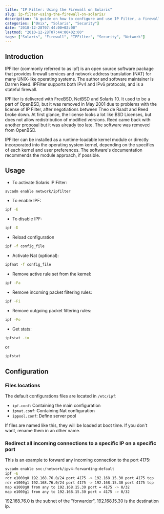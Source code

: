 ```yaml
---
title: "IP Filter: Using the Firewall on Solaris"
slug: ip-filter-using-the-firewall-on-solaris/
description: "A guide on how to configure and use IP Filter, a firewall solution for Solaris operating systems."
categories: ["Unix", "Solaris", "Security"]
date: "2010-12-28T07:44:00+02:00"
lastmod: "2010-12-28T07:44:00+02:00"
tags: ["Solaris", "Firewall", "IPFilter", "Security", "Network"]
---
```


## Introduction

IPFilter (commonly referred to as ipf) is an open source software package that provides firewall services and network address translation (NAT) for many UNIX-like operating systems. The author and software maintainer is Darren Reed. IPFilter supports both IPv4 and IPv6 protocols, and is a stateful firewall.

IPFilter is delivered with FreeBSD, NetBSD and Solaris 10. It used to be a part of OpenBSD, but it was removed in May 2001 due to problems with the license of IP Filter, after negotiations between Theo de Raadt and Reed broke down. At first glance, the license looks a lot like BSD Licenses, but does not allow redistribution of modified versions. Reed came back with another proposal but it was already too late. The software was removed from OpenBSD.

IPFilter can be installed as a runtime-loadable kernel module or directly incorporated into the operating system kernel, depending on the specifics of each kernel and user preferences. The software's documentation recommends the module approach, if possible.

## Usage

- To activate Solaris IP Filter:

```bash
svcadm enable network/ipfilter
```

- To enable IPF:

```bash
ipf -E
```

- To disable IPF:

```bash
ipf -D
```

- Reload configuration

```bash
ipf -f config_file
```

- Activate Nat (optional):

```bash
ipfnat -f config_file
```

- Remove active rule set from the kernel:

```bash
ipf -Fa
```

- Remove incoming packet filtering rules:

```bash
ipf -Fi
```

- Remove outgoing packet filtering rules:

```bash
ipf -Fo
```

- Get stats:

```bash
ipfstat -io
```

or

```bash
ipfstat
```

## Configuration

### Files locations

The default configurations files are located in `/etc/ipf`:

- `ipf.conf`: Containing the main configuration
- `ipnat.conf`: Containing Nat configuration
- `ippool.conf`: Define server pool

If files are named like this, they will be loaded at boot time. If you don't want, rename them in an other name.

### Redirect all incoming connections to a specific IP on a specific port

This is an example to forward any incoming connection to the port 4175:

```bash
svcadm enable svc:/network/ipv4-forwarding:default
ipf -E
rdr e1000g0 192.168.76.0/24 port 4175 -> 192.168.15.30 port 4175 tcp
rdr e1000g1 192.168.76.0/24 port 4175 -> 192.168.15.30 port 4175 tcp
map e1000g0 from any to 192.168.15.30 port = 4175 -> 0/32
map e1000g1 from any to 192.168.15.30 port = 4175 -> 0/32
```

192.168.76.0 is the subnet of the "forwarder", 192.168.15.30 is the destination ip.
